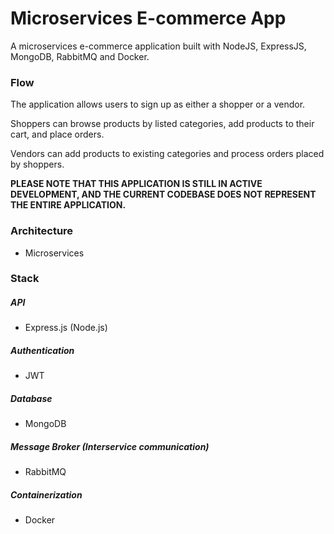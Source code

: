 # Microservices E-commerce App

A microservices e-commerce application built with NodeJS, ExpressJS, MongoDB, RabbitMQ and Docker.

### Flow

The application allows users to sign up as either a shopper or a vendor.

Shoppers can browse products by listed categories, add products to their cart, and place orders.

Vendors can add products to existing categories and process orders placed by shoppers. 



__PLEASE NOTE THAT THIS APPLICATION IS STILL IN ACTIVE DEVELOPMENT, AND THE CURRENT CODEBASE DOES NOT REPRESENT THE ENTIRE APPLICATION.__

### Architecture

- Microservices

### Stack

##### API

- Express.js (Node.js)

##### Authentication

- JWT

##### Database

- MongoDB

##### Message Broker (Interservice communication)

- RabbitMQ

##### Containerization

- Docker
